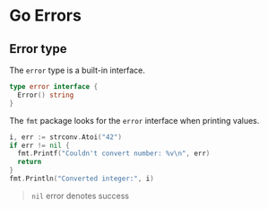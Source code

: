# Go Errors

## Error type

The `error` type is a built-in interface.

```go
type error interface {
  Error() string
}
```

The `fmt` package looks for the `error` interface when printing values.

```go
i, err := strconv.Atoi("42")
if err != nil {
  fmt.Printf("Couldn't convert number: %v\n", err)
  return
}
fmt.Println("Converted integer:", i)
```

> `nil` error denotes success
